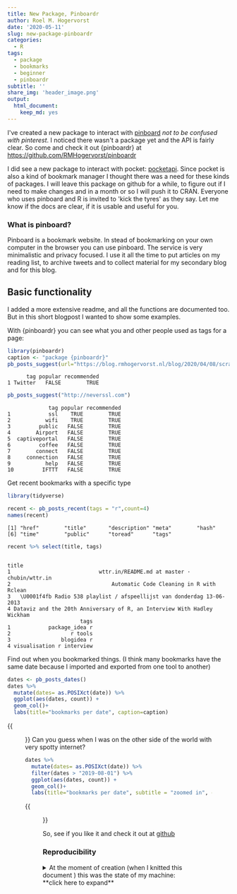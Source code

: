 ```yaml
---
title: New Package, Pinboardr
author: Roel M. Hogervorst
date: '2020-05-11'
slug: new-package-pinboardr
categories:
  - R
tags:
  - package
  - bookmarks
  - beginner
  - pinboardr
subtitle: ''
share_img: 'header_image.png'
output:
  html_document:
    keep_md: yes
---
```


<!-- useful settings for rmarkdown-->



<!-- content  -->

I've created a new package to interact with [pinboard](https://pinboard.in) *not to be confused with pinterest*. I noticed there wasn't a package yet and the API is fairly clear. 
So come and check it out {pinboardr} at <https://github.com/RMHogervorst/pinboardr>

I did see a new package to interact with pocket: [pocketapi](https://github.com/CorrelAid/pocketapi).
Since pocket is also a kind of bookmark manager I thought there was a need for these kinds of
packages. I will leave this package on github for a while, to figure out if I need to
make changes and in a month or so I will push it to CRAN. Everyone who uses pinboard and R is
invited to 'kick the tyres' as they say. Let me know if the docs are clear, if it is usable
and useful for you.

### What is pinboard? 
Pinboard is a bookmark website. In stead of bookmarking on your own computer in the browser you
can use pinboard. The service is very minimalistic and privacy focused. I use it all the time
to put articles on my reading list, to archive tweets and to collect material for my secondary blog
and for this blog.

## Basic functionality
I added a more extensive readme, and all the functions are documented too. But in this
short blogpost I wanted to show some examples.

With {pinboardr} you can see what you and other people used as tags for a page:

```r 
library(pinboardr)
caption <- "package {pinboardr}"
pb_posts_suggest(url="https://blog.rmhogervorst.nl/blog/2020/04/08/scraping-gdpr-fines/")
```

```
      tag popular recommended
1 Twitter   FALSE        TRUE
```

```r 
pb_posts_suggest("http://neverssl.com")
```

```
             tag popular recommended
1            ssl    TRUE        TRUE
2           wifi    TRUE        TRUE
3         public   FALSE        TRUE
4        Airport   FALSE        TRUE
5  captiveportal   FALSE        TRUE
6         coffee   FALSE        TRUE
7        connect   FALSE        TRUE
8     connection   FALSE        TRUE
9           help   FALSE        TRUE
10         IFTTT   FALSE        TRUE
```


Get recent bookmarks with a specific type

```r 
library(tidyverse)
```

```r 
recent <- pb_posts_recent(tags = "r",count=4)
names(recent)
```

```
[1] "href"        "title"       "description" "meta"        "hash"       
[6] "time"        "public"      "toread"      "tags"       
```

```r 
recent %>% select(title, tags)
```

```
                                                                    title
1                            wttr.in/README.md at master · chubin/wttr.in
2                                Automatic Code Cleaning in R with Rclean
3   \U0001f4fb Radio 538 playlist / afspeellijst van donderdag 13-06-2013
4 Dataviz and the 20th Anniversary of R, an Interview With Hadley Wickham
                       tags
1            package_idea r
2                   r tools
3                blogidea r
4 visualisation r interview
```

Find out when you bookmarked things. 
(I think many bookmarks have the same date because I imported and exported from one tool to another)

```r 
dates <- pb_posts_dates()
dates %>% 
  mutate(dates= as.POSIXct(date)) %>% 
  ggplot(aes(dates, count)) +
  geom_col()+
  labs(title="bookmarks per date", caption=caption)
```
{{<figure src="unnamed-chunk-4-1.png" >}}
Can you guess when I was on the other side of the world with very spotty internet?

```r 
dates %>% 
  mutate(dates= as.POSIXct(date)) %>% 
  filter(dates > "2019-08-01") %>% 
  ggplot(aes(dates, count)) +
  geom_col()+
  labs(title="bookmarks per date", subtitle = "zoomed in", caption=caption)
```
{{<figure src="unnamed-chunk-5-1.png" >}}

So, see if you like it and check it out at [github](https://github.com/RMHogervorst/pinboardr)

### Reproducibility
<details>
<summary> At the moment of creation (when I knitted this document ) this was the state of my machine: **click here to expand** </summary>

```r 
sessioninfo::session_info()
```

```
─ Session info ───────────────────────────────────────────────────────────────
 setting  value                       
 version  R version 3.6.3 (2020-02-29)
 os       macOS Mojave 10.14.6        
 system   x86_64, darwin15.6.0        
 ui       X11                         
 language (EN)                        
 collate  en_US.UTF-8                 
 ctype    en_US.UTF-8                 
 tz       Europe/Amsterdam            
 date     2020-05-11                  

─ Packages ───────────────────────────────────────────────────────────────────
 package     * version    date       lib source        
 assertthat    0.2.1      2019-03-21 [1] CRAN (R 3.6.0)
 backports     1.1.5      2019-10-02 [1] CRAN (R 3.6.0)
 broom         0.5.5      2020-02-29 [1] CRAN (R 3.6.0)
 cellranger    1.1.0      2016-07-27 [1] CRAN (R 3.6.0)
 cli           2.0.2      2020-02-28 [1] CRAN (R 3.6.0)
 colorspace    1.4-1      2019-03-18 [1] CRAN (R 3.6.0)
 crayon        1.3.4      2017-09-16 [1] CRAN (R 3.6.0)
 curl          4.3        2019-12-02 [1] CRAN (R 3.6.0)
 DBI           1.1.0      2019-12-15 [1] CRAN (R 3.6.0)
 dbplyr        1.4.2      2019-06-17 [1] CRAN (R 3.6.0)
 digest        0.6.25     2020-02-23 [1] CRAN (R 3.6.0)
 dplyr       * 0.8.5      2020-03-07 [1] CRAN (R 3.6.0)
 ellipsis      0.3.0      2019-09-20 [1] CRAN (R 3.6.0)
 evaluate      0.14       2019-05-28 [1] CRAN (R 3.6.0)
 fansi         0.4.1      2020-01-08 [1] CRAN (R 3.6.0)
 farver        2.0.3      2020-01-16 [1] CRAN (R 3.6.0)
 forcats     * 0.5.0      2020-03-01 [1] CRAN (R 3.6.0)
 fs            1.3.2      2020-03-05 [1] CRAN (R 3.6.0)
 generics      0.0.2      2018-11-29 [1] CRAN (R 3.6.0)
 ggplot2     * 3.3.0      2020-03-05 [1] CRAN (R 3.6.0)
 glue          1.4.0      2020-04-03 [1] CRAN (R 3.6.2)
 gtable        0.3.0      2019-03-25 [1] CRAN (R 3.6.0)
 haven         2.2.0      2019-11-08 [1] CRAN (R 3.6.0)
 hms           0.5.3      2020-01-08 [1] CRAN (R 3.6.0)
 htmltools     0.4.0      2019-10-04 [1] CRAN (R 3.6.0)
 httr          1.4.1      2019-08-05 [1] CRAN (R 3.6.0)
 jsonlite      1.6.1      2020-02-02 [1] CRAN (R 3.6.0)
 knitr         1.28       2020-02-06 [1] CRAN (R 3.6.0)
 labeling      0.3        2014-08-23 [1] CRAN (R 3.6.0)
 lattice       0.20-38    2018-11-04 [1] CRAN (R 3.6.3)
 lifecycle     0.2.0      2020-03-06 [1] CRAN (R 3.6.0)
 lubridate     1.7.4      2018-04-11 [1] CRAN (R 3.6.0)
 magrittr      1.5        2014-11-22 [1] CRAN (R 3.6.0)
 modelr        0.1.6      2020-02-22 [1] CRAN (R 3.6.0)
 munsell       0.5.0      2018-06-12 [1] CRAN (R 3.6.0)
 nlme          3.1-144    2020-02-06 [1] CRAN (R 3.6.3)
 pillar        1.4.4      2020-05-05 [1] CRAN (R 3.6.3)
 pinboardr   * 0.0.0.9000 2020-05-11 [1] local         
 pkgconfig     2.0.3      2019-09-22 [1] CRAN (R 3.6.0)
 purrr       * 0.3.4      2020-04-17 [1] CRAN (R 3.6.2)
 R6            2.4.1      2019-11-12 [1] CRAN (R 3.6.0)
 Rcpp          1.0.4.6    2020-04-09 [1] CRAN (R 3.6.3)
 readr       * 1.3.1      2018-12-21 [1] CRAN (R 3.6.0)
 readxl        1.3.1      2019-03-13 [1] CRAN (R 3.6.0)
 reprex        0.3.0      2019-05-16 [1] CRAN (R 3.6.0)
 rlang         0.4.6      2020-05-02 [1] CRAN (R 3.6.2)
 rmarkdown     2.1        2020-01-20 [1] CRAN (R 3.6.0)
 rstudioapi    0.11       2020-02-07 [1] CRAN (R 3.6.0)
 rvest         0.3.5      2019-11-08 [1] CRAN (R 3.6.0)
 scales        1.1.0      2019-11-18 [1] CRAN (R 3.6.0)
 sessioninfo   1.1.1      2018-11-05 [1] CRAN (R 3.6.0)
 stringi       1.4.6      2020-02-17 [1] CRAN (R 3.6.0)
 stringr     * 1.4.0      2019-02-10 [1] CRAN (R 3.6.0)
 tibble      * 3.0.1      2020-04-20 [1] CRAN (R 3.6.2)
 tidyr       * 1.0.2      2020-01-24 [1] CRAN (R 3.6.0)
 tidyselect    1.0.0      2020-01-27 [1] CRAN (R 3.6.0)
 tidyverse   * 1.3.0      2019-11-21 [1] CRAN (R 3.6.0)
 vctrs         0.2.4      2020-03-10 [1] CRAN (R 3.6.0)
 withr         2.1.2      2018-03-15 [1] CRAN (R 3.6.0)
 xfun          0.13       2020-04-13 [1] CRAN (R 3.6.2)
 xml2          1.2.2      2019-08-09 [1] CRAN (R 3.6.0)
 yaml          2.2.1      2020-02-01 [1] CRAN (R 3.6.0)

[1] /Library/Frameworks/R.framework/Versions/3.6/Resources/library
```

</details>


